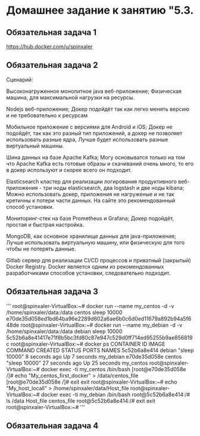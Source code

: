 
# Домашнее задание к занятию "5.3. 

## Обязательная задача 1

https://hub.docker.com/u/spinxaler

## Обязательная задача 2
Сценарий:

Высоконагруженное монолитное java веб-приложение;
Физическая машина, для максимальной нагрузки на ресурсы.

Nodejs веб-приложение;
Докер подойдёт так как легко менять версию и не требовательно к ресурсам

Мобильное приложение c версиями для Android и iOS;
Докер не подойдёт, так как это разный тип приложений, а докер не позволяет использовать разные ядра, Лучше будет использовать разные виртуальный машины.

Шина данных на базе Apache Kafka;
Могу основыватся только на том что Apache Kafka есть готовые образы и скачиваний очень много, то его в докер используют и скорее всего он подходит. 

Elasticsearch кластер для реализации логирования продуктивного веб-приложения - три ноды elasticsearch, два logstash и две ноды kibana;
Можно использовать докер, приложения не нагруженые и не так кретичны к потери части данных. На сайте это рекомендованный способ установки.

Мониторинг-стек на базе Prometheus и Grafana;
Докер подойдёт, простая и быстрая настройка.

MongoDB, как основное хранилище данных для java-приложения;
Лучше использовать виртуальную машину, или физическую для того чтобы не потерять данные. 

Gitlab сервер для реализации CI/CD процессов и приватный (закрытый) Docker Registry.
Docker является одним из рекомендованных разработчиками способов установки, следовательно подходит.

## Обязательная задача 3
'''
root@spinxaler-VirtualBox:~# docker run --name my_centos -d -v /home/spinxaler/data:/data centos  sleep 10000
e70de35d058ed1bd64ba96e2289d602a6ae6b0c6d0ed11679a892b94a5f648de
root@spinxaler-VirtualBox:~# docker run --name my_debian -d -v /home/spinxaler/data:/data debian  sleep 10000
5c52b6a8e41417e71f8b5bc3fd80c87e947c529d0ff714ed95255b9ae856819c
root@spinxaler-VirtualBox:~# docker ps
CONTAINER ID   IMAGE     COMMAND         CREATED          STATUS          PORTS     NAMES
5c52b6a8e414   debian    "sleep 10000"   8 seconds ago    Up 7 seconds              my_debian
e70de35d058e   centos    "sleep 10000"   27 seconds ago   Up 25 seconds             my_centos
root@spinxaler-VirtualBox:~# docker exec -ti my_centos /bin/bash
[root@e70de35d058e /]# echo "My_centos_first_docker" > /data/centos_file
[root@e70de35d058e /]# exit
exit
root@spinxaler-VirtualBox:~# echo "My_host_locall" > /home/spinxaler/data/Host_file
root@spinxaler-VirtualBox:~# docker exec -ti my_debian /bin/bash
root@5c52b6a8e414:/# ls /data
Host_file  centos_file
root@5c52b6a8e414:/# exit
exit
root@spinxaler-VirtualBox:~# 
'''

## Обязательная задача 4
